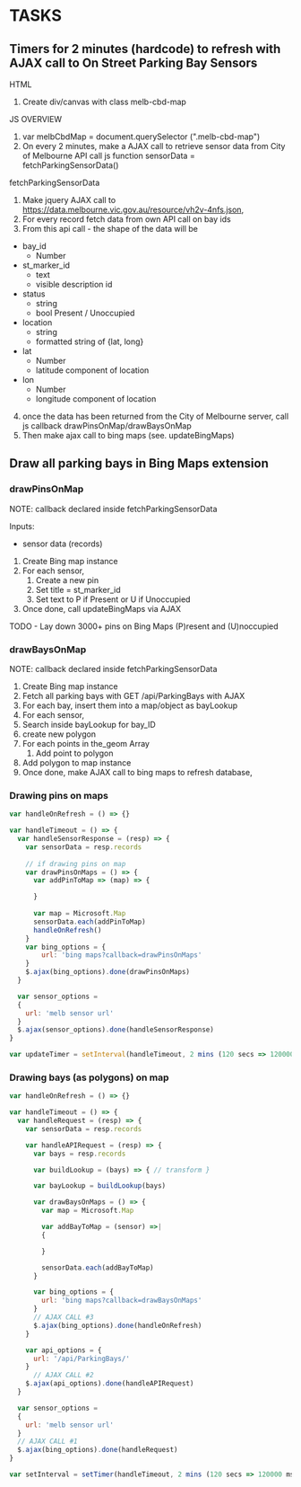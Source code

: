 # TASKS 

## Timers for 2 minutes (hardcode) to refresh with AJAX call to On Street Parking Bay Sensors

HTML 
1. Create div/canvas with class melb-cbd-map

JS 
OVERVIEW
1. var melbCbdMap = document.querySelector (".melb-cbd-map")
1. On every 2 minutes, make a AJAX call to retrieve sensor data from City of Melbourne API call js function sensorData = fetchParkingSensorData()


fetchParkingSensorData
1. Make jquery AJAX call to https://data.melbourne.vic.gov.au/resource/vh2v-4nfs.json,
2. For every record fetch data from own API call
 on bay ids
3. From this api call -  the shape of the data will be

  - bay_id 
      - Number
  - st_marker_id 
    - text 
    - visible description id
  - status
    - string 
    - bool Present / Unoccupied 
  - location
    - string
    - formatted string of {lat, long}
  - lat
    - Number
    - latitude component of location
  - lon
    - Number 
    - longitude component of location

4. once the data has been returned from the City of Melbourne server, call js callback drawPinsOnMap/drawBaysOnMap
1. Then make ajax call to bing maps (see. updateBingMaps)

## Draw all parking bays in Bing Maps extension

### drawPinsOnMap 

NOTE: callback declared inside fetchParkingSensorData

Inputs:
  - sensor data (records)

1. Create Bing map instance
1. For each sensor,
    1. Create a new pin
    1. Set title =  st_marker_id
    1. Set text to P if Present or U if Unoccupied
1. Once done, call updateBingMaps via AJAX

TODO - Lay down 3000+ pins on Bing Maps (P)resent  and (U)noccupied

###  drawBaysOnMap

NOTE: callback declared inside fetchParkingSensorData

1. Create Bing map instance 
1. Fetch all parking bays with 
GET /api/ParkingBays with AJAX
1. For each bay, insert them into a map/object as bayLookup 
1. For each sensor,
  1. Search inside bayLookup for bay_ID
  1. create new polygon
  1. For each points in the_geom Array
      1. Add point to polygon
  1. Add polygon to map instance
1. Once done, make AJAX call to bing maps to refresh database, 

### Drawing pins on maps

````js 
var handleOnRefresh = () => {}

var handleTimeout = () => {
  var handleSensorResponse = (resp) => {
    var sensorData = resp.records
  
    // if drawing pins on map
    var drawPinsOnMaps = () => {
      var addPinToMap => (map) => {

      }
      
      var map = Microsoft.Map
      sensorData.each(addPinToMap)
      handleOnRefresh()
    }
    var bing_options = {
        url: 'bing maps?callback=drawPinsOnMaps'
    }
    $.ajax(bing_options).done(drawPinsOnMaps)
  }

  var sensor_options =
  {
    url: 'melb sensor url'
  }
  $.ajax(sensor_options).done(handleSensorResponse)
}

var updateTimer = setInterval(handleTimeout, 2 mins (120 secs => 120000 ms))

````

### Drawing bays (as polygons) on map

````js 
var handleOnRefresh = () => {}

var handleTimeout = () => {
  var handleRequest = (resp) => {
    var sensorData = resp.records

    var handleAPIRequest = (resp) => {
      var bays = resp.records

      var buildLookup = (bays) => { // transform }

      var bayLookup = buildLookup(bays)

      var drawBaysOnMaps = () => {
        var map = Microsoft.Map

        var addBayToMap = (sensor) =>|
        {

        }

        sensorData.each(addBayToMap)
      }

      var bing_options = {
        url: 'bing maps?callback=drawBaysOnMaps'
      }
      // AJAX CALL #3
      $.ajax(bing_options).done(handleOnRefresh)
    }

    var api_options = {
      url: '/api/ParkingBays/'
    }
      // AJAX CALL #2
    $.ajax(api_options).done(handleAPIRequest)
  }

  var sensor_options =
  {
    url: 'melb sensor url'
  }
  // AJAX CALL #1
  $.ajax(bing_options).done(handleRequest)
}

var setInterval = setTimer(handleTimeout, 2 mins (120 secs => 120000 ms))

````
